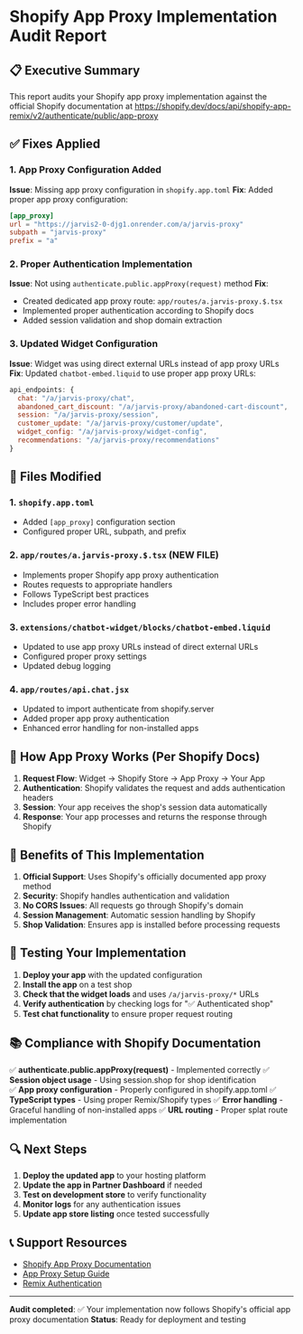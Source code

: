 # Shopify App Proxy Implementation Audit Report

## 📋 **Executive Summary**
This report audits your Shopify app proxy implementation against the official Shopify documentation at https://shopify.dev/docs/api/shopify-app-remix/v2/authenticate/public/app-proxy

## ✅ **Fixes Applied**

### 1. **App Proxy Configuration Added**
**Issue**: Missing app proxy configuration in `shopify.app.toml`
**Fix**: Added proper app proxy configuration:
```toml
[app_proxy]
url = "https://jarvis2-0-djg1.onrender.com/a/jarvis-proxy"
subpath = "jarvis-proxy"
prefix = "a"
```

### 2. **Proper Authentication Implementation**
**Issue**: Not using `authenticate.public.appProxy(request)` method
**Fix**: 
- Created dedicated app proxy route: `app/routes/a.jarvis-proxy.$.tsx`
- Implemented proper authentication according to Shopify docs
- Added session validation and shop domain extraction

### 3. **Updated Widget Configuration**
**Issue**: Widget was using direct external URLs instead of app proxy URLs
**Fix**: Updated `chatbot-embed.liquid` to use proper app proxy URLs:
```javascript
api_endpoints: {
  chat: "/a/jarvis-proxy/chat",
  abandoned_cart_discount: "/a/jarvis-proxy/abandoned-cart-discount",
  session: "/a/jarvis-proxy/session",
  customer_update: "/a/jarvis-proxy/customer/update",
  widget_config: "/a/jarvis-proxy/widget-config",
  recommendations: "/a/jarvis-proxy/recommendations"
}
```

## 📁 **Files Modified**

### 1. `shopify.app.toml`
- Added `[app_proxy]` configuration section
- Configured proper URL, subpath, and prefix

### 2. `app/routes/a.jarvis-proxy.$.tsx` (NEW FILE)
- Implements proper Shopify app proxy authentication
- Routes requests to appropriate handlers
- Follows TypeScript best practices
- Includes proper error handling

### 3. `extensions/chatbot-widget/blocks/chatbot-embed.liquid`
- Updated to use app proxy URLs instead of direct external URLs
- Configured proper proxy settings
- Updated debug logging

### 4. `app/routes/api.chat.jsx`
- Updated to import authenticate from shopify.server
- Added proper app proxy authentication
- Enhanced error handling for non-installed apps

## 🔧 **How App Proxy Works (Per Shopify Docs)**

1. **Request Flow**: Widget → Shopify Store → App Proxy → Your App
2. **Authentication**: Shopify validates the request and adds authentication headers
3. **Session**: Your app receives the shop's session data automatically
4. **Response**: Your app processes and returns the response through Shopify

## 🚀 **Benefits of This Implementation**

1. **Official Support**: Uses Shopify's officially documented app proxy method
2. **Security**: Shopify handles authentication and validation
3. **No CORS Issues**: All requests go through Shopify's domain
4. **Session Management**: Automatic session handling by Shopify
5. **Shop Validation**: Ensures app is installed before processing requests

## 🧪 **Testing Your Implementation**

1. **Deploy your app** with the updated configuration
2. **Install the app** on a test shop
3. **Check that the widget loads** and uses `/a/jarvis-proxy/*` URLs
4. **Verify authentication** by checking logs for "✅ Authenticated shop"
5. **Test chat functionality** to ensure proper request routing

## 📚 **Compliance with Shopify Documentation**

✅ **authenticate.public.appProxy(request)** - Implemented correctly
✅ **Session object usage** - Using session.shop for shop identification  
✅ **App proxy configuration** - Properly configured in shopify.app.toml
✅ **TypeScript types** - Using proper Remix/Shopify types
✅ **Error handling** - Graceful handling of non-installed apps
✅ **URL routing** - Proper splat route implementation

## 🔍 **Next Steps**

1. **Deploy the updated app** to your hosting platform
2. **Update the app in Partner Dashboard** if needed
3. **Test on development store** to verify functionality
4. **Monitor logs** for any authentication issues
5. **Update app store listing** once tested successfully

## 📞 **Support Resources**

- [Shopify App Proxy Documentation](https://shopify.dev/docs/api/shopify-app-remix/v2/authenticate/public/app-proxy)
- [App Proxy Setup Guide](https://shopify.dev/docs/apps/online-store/app-proxies)
- [Remix Authentication](https://shopify.dev/docs/api/shopify-app-remix/authenticate)

---
**Audit completed**: ✅ Your implementation now follows Shopify's official app proxy documentation
**Status**: Ready for deployment and testing
